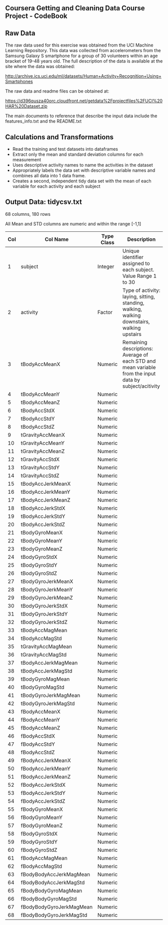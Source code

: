 
Coursera Getting and Cleaning Data Course Project - CodeBook
----------


Raw Data
----------
The raw data used for this exercise was obtained from the UCI Machine Learning Repository. This data was collected from  accelerometers from the Samsung Galaxy S smartphone for a group of 30 volunteers within an age bracket of 19-48 years old.  The full description of the data is available at the site where the data was obtained: 

http://archive.ics.uci.edu/ml/datasets/Human+Activity+Recognition+Using+Smartphones 

The raw data and readme files can be obtained at:

https://d396qusza40orc.cloudfront.net/getdata%2Fprojectfiles%2FUCI%20HAR%20Dataset.zip 

The main documents to reference that describe the input data include the features_info.txt and the README.txt


Calculations and Transformations
--------------------------------------
- Read the training and test datasets into dataframes 
- Extract only the mean and standard deviation columns for each measurement
- Uses descriptive activity names to name the activities in the dataset
- Appropriately labels the data set with descriptive variable names and combines all data into 1 data frame.
- Creates a second, independent tidy data set with the mean of each variable for each activity and each subject




Output Data: tidycsv.txt 
----------

68 columns, 180 rows

All Mean and STD columns are numeric and within the range [-1,1]

|Col |Col Name          | Type Class | Description
|----|------------------|------------|-----------------------------------------------------
|1   |subject           | Integer    | Unique identifier assigned to each subject. Value Range 1 to 30
|2   |activity          | Factor     | Type of activity: laying, sitting, standing, walking, walking downstairs, walking upstairs
|3   |tBodyAccMeanX     | Numeric    | Remaining descriptions: Average of each STD and mean variable from the input data by subject/acitivity
|4   |tBodyAccMeanY     | Numeric    |   
|5   |tBodyAccMeanZ     | Numeric    |
|6   |tBodyAccStdX      | Numeric    |
|7   |tBodyAccStdY      | Numeric    |
|8   |tBodyAccStdZ      | Numeric    |   
|9   |tGravityAccMeanX  | Numeric    |
|10  |tGravityAccMeanY  | Numeric    |
|11  |tGravityAccMeanZ  | Numeric    |
|12  |tGravityAccStdX   | Numeric    |
|13  |tGravityAccStdY   | Numeric    |
|14  |tGravityAccStdZ   | Numeric    |
|15  |tBodyAccJerkMeanX | Numeric    |
|16  |tBodyAccJerkMeanY | Numeric    |
|17  |tBodyAccJerkMeanZ | Numeric    |
|18  |tBodyAccJerkStdX  | Numeric    |
|19  |tBodyAccJerkStdY  | Numeric    |
|20  |tBodyAccJerkStdZ  | Numeric    |
|21  |tBodyGyroMeanX    | Numeric    |
|22  |tBodyGyroMeanY    | Numeric    |
|23  |tBodyGyroMeanZ    | Numeric    |
|24  |tBodyGyroStdX     | Numeric    |
|25  |tBodyGyroStdY     | Numeric    |
|26  |tBodyGyroStdZ     | Numeric    |
|27  |tBodyGyroJerkMeanX | Numeric    |
|28  |tBodyGyroJerkMeanY | Numeric    |
|29  |tBodyGyroJerkMeanZ | Numeric    |
|30  |tBodyGyroJerkStdX  | Numeric    |
|31  |tBodyGyroJerkStdY  | Numeric    |
|32  |tBodyGyroJerkStdZ  | Numeric    |
|33  |tBodyAccMagMean    | Numeric    |
|34  |tBodyAccMagStd     | Numeric    |
|35  |tGravityAccMagMean | Numeric    |
|36  |tGravityAccMagStd  | Numeric    |
|37  |tBodyAccJerkMagMean | Numeric    |
|38  |tBodyAccJerkMagStd  | Numeric    |
|39  |tBodyGyroMagMean    | Numeric    |
|40  |tBodyGyroMagStd     | Numeric    |
|41  |tBodyGyroJerkMagMean | Numeric    |
|42  |tBodyGyroJerkMagStd  | Numeric    |
|43  |fBodyAccMeanX | Numeric    |
|44  |fBodyAccMeanY | Numeric    |
|45  |fBodyAccMeanZ | Numeric    |
|46  |fBodyAccStdX | Numeric    |
|47  |fBodyAccStdY | Numeric    |
|48  |fBodyAccStdZ | Numeric    |
|49  |fBodyAccJerkMeanX | Numeric    |
|50  |fBodyAccJerkMeanY | Numeric    |
|51  |fBodyAccJerkMeanZ | Numeric    |
|52  |fBodyAccJerkStdX | Numeric    |
|53  |fBodyAccJerkStdY | Numeric    |
|54  |fBodyAccJerkStdZ | Numeric    |
|55  |fBodyGyroMeanX | Numeric    |
|56  |fBodyGyroMeanY | Numeric    |
|57  |fBodyGyroMeanZ | Numeric    |
|58  |fBodyGyroStdX | Numeric    |
|59  |fBodyGyroStdY | Numeric    |
|60  |fBodyGyroStdZ | Numeric    |
|61  |fBodyAccMagMean | Numeric    |
|62  |fBodyAccMagStd  | Numeric    |
|63  |fBodyBodyAccJerkMagMean | Numeric    |
|64  |fBodyBodyAccJerkMagStd  | Numeric    |
|65  |fBodyBodyGyroMagMean    | Numeric    |
|66  |fBodyBodyGyroMagStd     | Numeric    |
|67  |fBodyBodyGyroJerkMagMean | Numeric    |
|68  |fBodyBodyGyroJerkMagStd  | Numeric    |